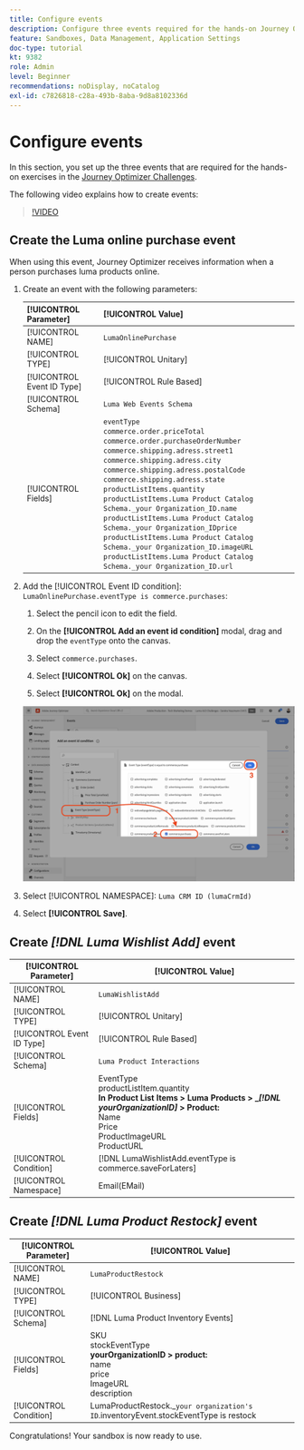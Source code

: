 ```yaml
---
title: Configure events
description: Configure three events required for the hands-on Journey Optimizer Challenges
feature: Sandboxes, Data Management, Application Settings
doc-type: tutorial
kt: 9382
role: Admin
level: Beginner
recommendations: noDisplay, noCatalog
exl-id: c7826818-c28a-493b-8aba-9d8a8102336d
---
```

# Configure events

In this section, you set up the three events that are required for the hands-on exercises in the [Journey Optimizer Challenges](/help/challenges/introduction-and-prerequisites.md).

The following video explains how to create events:

>[!VIDEO](https://video.tv.adobe.com/v/336253?quality=12)

## Create the Luma online purchase event

When using this event, Journey Optimizer receives information when a person purchases luma products online.

1. Create an event with the following parameters:

   |[!UICONTROL Parameter] |[!UICONTROL Value]|
   |-------------|-----------|
   | [!UICONTROL NAME]|`LumaOnlinePurchase`|
   | [!UICONTROL TYPE]| [!UICONTROL Unitary] |
   | [!UICONTROL Event ID Type]|[!UICONTROL Rule Based]|
   | [!UICONTROL Schema]| `Luma Web Events Schema`|
   | [!UICONTROL Fields]| `eventType` <br>`commerce.order.priceTotal`<br>`commerce.order.purchaseOrderNumber`<br>`commerce.shipping.adress.street1`<br>`commerce.shipping.adress.city`<br>`commerce.shipping.adress.postalCode`<br>`commerce.shipping.adress.state`<br>`productListItems.quantity`<br>`productListItems.Luma Product Catalog Schema._your Organization_ID.name`<br>`productListItems.Luma Product Catalog Schema._your Organization_IDprice`<br>`productListItems.Luma Product Catalog Schema._your Organization_ID.imageURL`<br>`productListItems.Luma Product Catalog Schema._your Organization_ID.url`|

1. Add the [!UICONTROL Event ID condition]: `LumaOnlinePurchase.eventType is commerce.purchases`:

   1. Select the pencil icon to edit the field.

   1. On the **[!UICONTROL Add an event id condition]** modal, drag and drop the `eventType` onto the canvas.
   1. Select `commerce.purchases`.
   1. Select **[!UICONTROL Ok]** on the canvas.
   1. Select **[!UICONTROL Ok]** on the modal.

   ![Add event condition](/help/tutorial-configure-a-training-sandbox/assets/Event-lumaOnlinePurchase-condition-1.png)

1. Select [!UICONTROL NAMESPACE]: `Luma CRM ID (lumaCrmId)`

1. Select **[!UICONTROL Save]**.

## Create *[!DNL Luma Wishlist Add]* event

|[!UICONTROL Parameter]|[!UICONTROL Value]|
|-------------|-----------|
|[!UICONTROL NAME]|`LumaWishlistAdd`|
|[!UICONTROL TYPE]| [!UICONTROL Unitary] |
|[!UICONTROL Event ID Type]|[!UICONTROL Rule Based]|
|[!UICONTROL Schema]| `Luma Product Interactions`|
|[!UICONTROL Fields]| EventType<br>productListItem.quantity<br><b>In Product List Items > Luma Products > _*[!DNL yourOrganizationID]* > Product:</b> <br>Name<br>Price<br> ProductImageURL<br>ProductURL|
|[!UICONTROL Condition]| [!DNL LumaWishlistAdd.eventType is commerce.saveForLaters]|
|[!UICONTROL Namespace]| Email(EMail)|

## Create *[!DNL Luma Product Restock]* event

|[!UICONTROL Parameter]|[!UICONTROL Value]|
|-------------|-----------|
|[!UICONTROL NAME]|`LumaProductRestock`|
|[!UICONTROL TYPE]|[!UICONTROL Business]|
|[!UICONTROL Schema]|[!DNL Luma Product Inventory Events]|
|[!UICONTROL Fields]|SKU <br> stockEventType<br><b> yourOrganizationID > product:</b> <br>name<br>price<br> ImageURL<br>description|
|[!UICONTROL Condition]|LumaProductRestock._`your organization's ID`.inventoryEvent.stockEventType is restock|

Congratulations! Your sandbox is now ready to use.

